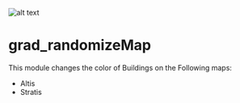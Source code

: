 ![alt text](https://imgur.com/V2xXenb.png)

# grad_randomizeMap

This module changes the color of Buildings on the Following maps:
- Altis 
- Stratis
